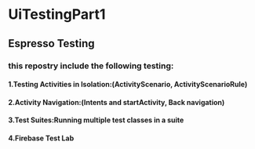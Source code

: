 # UiTestingPart1
 ## Espresso Testing
 ### this repostry include the following testing:
#### 1.Testing Activities in Isolation:(ActivityScenario, ActivityScenarioRule)
#### 2.Activity Navigation:(Intents and startActivity, Back navigation)
#### 3.Test Suites:Running multiple test classes in a suite
#### 4.Firebase Test Lab
